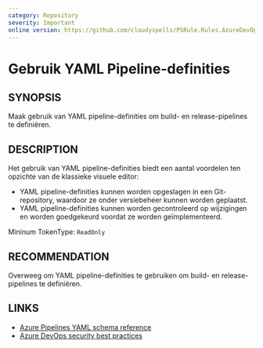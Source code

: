 ```yaml
---
category: Repository
severity: Important
online version: https://github.com/cloudyspells/PSRule.Rules.AzureDevOps/blob/main/src/PSRule.Rules.AzureDevOps/nl/Azure.DevOps.Pipelines.Core.UseYamlDefinition.md
---
```


# Gebruik YAML Pipeline-definities

## SYNOPSIS

Maak gebruik van YAML pipeline-definities om build- en release-pipelines te definiëren.

## DESCRIPTION

Het gebruik van YAML pipeline-definities biedt een aantal voordelen ten opzichte van de klassieke visuele editor:

- YAML pipeline-definities kunnen worden opgeslagen in een Git-repository,
  waardoor ze onder versiebeheer kunnen worden geplaatst.
- YAML pipeline-definities kunnen worden gecontroleerd op wijzigingen en
  worden goedgekeurd voordat ze worden geïmplementeerd.

Mininum TokenType: `ReadOnly`

## RECOMMENDATION

Overweeg om YAML pipeline-definities te gebruiken om build- en 
release-pipelines te definiëren.

## LINKS

- [Azure Pipelines YAML schema reference](https://docs.microsoft.com/nl-nl/azure/devops/pipelines/yaml-schema)
- [Azure DevOps security best practices](https://learn.microsoft.com/nl-nl/azure/devops/organizations/security/security-best-practices?view=azure-devops#definitions)
